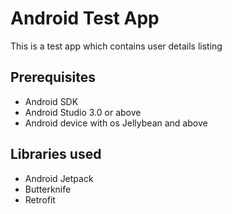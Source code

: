 # Android Test App

This is a test app which contains user details listing

## Prerequisites
 - Android SDK
 - Android Studio 3.0 or above
 - Android device with os Jellybean and above

## Libraries used
 - Android Jetpack
 - Butterknife
 - Retrofit
